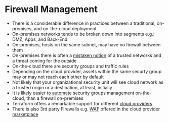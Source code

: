 # Firewall Management

* There is a considerable difference in practices between a traditional, on-premises, and on-the-cloud deployment
* On-premises networks tends to be broken down into segments e.g.: DMZ, Apps, and Back-End
* On-premises, hosts on the same subnet, may have no firewall between them
* On-premises there is often a [mistaken notion](https://digitalguardian.com/blog/insider-outsider-data-security-threats) of a trusted networks and a threat coming for the outside
* On-the-cloud there are security groups and traffic rules
* Depending on the cloud provider, assets within the same securty group may or may not reach each other by default
* Not likely that your organizational security unit will see cloud network as a trusted origin or a destination, at least, initially
* It is likely easier [to automate](https://www.terraform.io/docs/providers/azure/r/security_group.html) security groups management on-the-cloud, than a firewall on-premises
* Terraform offers a remarkable support for different [cloud providers](https://www.terraform.io/docs/providers/)
* There is also 3rd party Firewalls e.g. [WAF](https://en.wikipedia.org/wiki/Web_application_firewall) offered in the cloud provider [marketplace](https://azuremarketplace.microsoft.com/en-us/marketplace/apps?search=firewall&page=1)
  